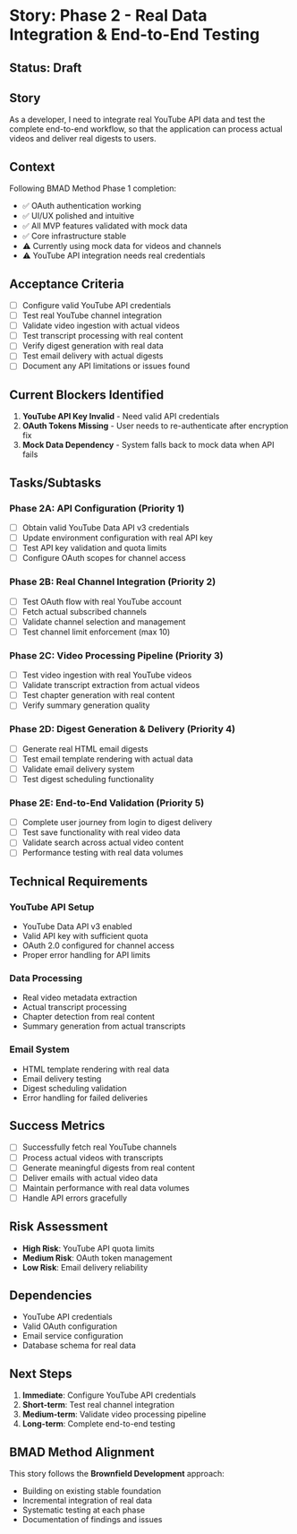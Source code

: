 # Story: Phase 2 - Real Data Integration & End-to-End Testing

## Status: Draft

## Story
As a developer, I need to integrate real YouTube API data and test the complete end-to-end workflow, so that the application can process actual videos and deliver real digests to users.

## Context
Following BMAD Method Phase 1 completion:
- ✅ OAuth authentication working
- ✅ UI/UX polished and intuitive  
- ✅ All MVP features validated with mock data
- ✅ Core infrastructure stable
- ⚠️ Currently using mock data for videos and channels
- ⚠️ YouTube API integration needs real credentials

## Acceptance Criteria
- [ ] Configure valid YouTube API credentials
- [ ] Test real YouTube channel integration
- [ ] Validate video ingestion with actual videos
- [ ] Test transcript processing with real content
- [ ] Verify digest generation with real data
- [ ] Test email delivery with actual digests
- [ ] Document any API limitations or issues found

## Current Blockers Identified
1. **YouTube API Key Invalid** - Need valid API credentials
2. **OAuth Tokens Missing** - User needs to re-authenticate after encryption fix
3. **Mock Data Dependency** - System falls back to mock data when API fails

## Tasks/Subtasks

### **Phase 2A: API Configuration (Priority 1)**
- [ ] Obtain valid YouTube Data API v3 credentials
- [ ] Update environment configuration with real API key
- [ ] Test API key validation and quota limits
- [ ] Configure OAuth scopes for channel access

### **Phase 2B: Real Channel Integration (Priority 2)**
- [ ] Test OAuth flow with real YouTube account
- [ ] Fetch actual subscribed channels
- [ ] Validate channel selection and management
- [ ] Test channel limit enforcement (max 10)

### **Phase 2C: Video Processing Pipeline (Priority 3)**
- [ ] Test video ingestion with real YouTube videos
- [ ] Validate transcript extraction from actual videos
- [ ] Test chapter generation with real content
- [ ] Verify summary generation quality

### **Phase 2D: Digest Generation & Delivery (Priority 4)**
- [ ] Generate real HTML email digests
- [ ] Test email template rendering with actual data
- [ ] Validate email delivery system
- [ ] Test digest scheduling functionality

### **Phase 2E: End-to-End Validation (Priority 5)**
- [ ] Complete user journey from login to digest delivery
- [ ] Test save functionality with real video data
- [ ] Validate search across actual video content
- [ ] Performance testing with real data volumes

## Technical Requirements

### **YouTube API Setup**
- YouTube Data API v3 enabled
- Valid API key with sufficient quota
- OAuth 2.0 configured for channel access
- Proper error handling for API limits

### **Data Processing**
- Real video metadata extraction
- Actual transcript processing
- Chapter detection from real content
- Summary generation from actual transcripts

### **Email System**
- HTML template rendering with real data
- Email delivery testing
- Digest scheduling validation
- Error handling for failed deliveries

## Success Metrics
- [ ] Successfully fetch real YouTube channels
- [ ] Process actual videos with transcripts
- [ ] Generate meaningful digests from real content
- [ ] Deliver emails with actual video data
- [ ] Maintain performance with real data volumes
- [ ] Handle API errors gracefully

## Risk Assessment
- **High Risk**: YouTube API quota limits
- **Medium Risk**: OAuth token management
- **Low Risk**: Email delivery reliability

## Dependencies
- YouTube API credentials
- Valid OAuth configuration
- Email service configuration
- Database schema for real data

## Next Steps
1. **Immediate**: Configure YouTube API credentials
2. **Short-term**: Test real channel integration
3. **Medium-term**: Validate video processing pipeline
4. **Long-term**: Complete end-to-end testing

## BMAD Method Alignment
This story follows the **Brownfield Development** approach:
- Building on existing stable foundation
- Incremental integration of real data
- Systematic testing at each phase
- Documentation of findings and issues
